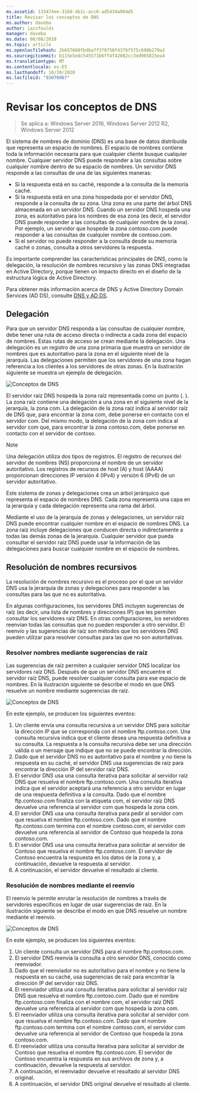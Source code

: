 ```yaml
---
ms.assetid: 133474ee-316d-4b1c-acc6-ad5434a064d5
title: Revisar los conceptos de DNS
ms.author: daveba
author: iainfoulds
manager: daveba
ms.date: 08/08/2018
ms.topic: article
ms.openlocfilehash: 2b657660fbdba7f3f0750f4376f5f5c698b279a2
ms.sourcegitcommit: b115e5edc545571b6ff4f42082cc3ed965815ea4
ms.translationtype: MT
ms.contentlocale: es-ES
ms.lasthandoff: 10/30/2020
ms.locfileid: "93070067"
---
```

# <a name="reviewing-dns-concepts"></a>Revisar los conceptos de DNS

>Se aplica a: Windows Server 2016, Windows Server 2012 R2, Windows Server 2012

El sistema de nombres de dominio (DNS) es una base de datos distribuida que representa un espacio de nombres. El espacio de nombres contiene toda la información necesaria para que cualquier cliente busque cualquier nombre. Cualquier servidor DNS puede responder a las consultas sobre cualquier nombre dentro de su espacio de nombres. Un servidor DNS responde a las consultas de una de las siguientes maneras:

- Si la respuesta está en su caché, responde a la consulta de la memoria caché.
- Si la respuesta está en una zona hospedada por el servidor DNS, responde a la consulta de su zona. Una zona es una parte del árbol DNS almacenada en un servidor DNS. Cuando un servidor DNS hospeda una zona, es autoritativo para los nombres de esa zona (es decir, el servidor DNS puede responder a las consultas de cualquier nombre de la zona). Por ejemplo, un servidor que hospede la zona contoso.com puede responder a las consultas de cualquier nombre de contoso.com.
- Si el servidor no puede responder a la consulta desde su memoria caché o zonas, consulta a otros servidores la respuesta.

Es importante comprender las características principales de DNS, como la delegación, la resolución de nombres recursivo y las zonas DNS integradas en Active Directory, porque tienen un impacto directo en el diseño de la estructura lógica de Active Directory.

Para obtener más información acerca de DNS y Active Directory Domain Services (AD DS), consulte [DNS y AD DS](../../ad-ds/plan/DNS-and-AD-DS.md).

## <a name="delegation"></a>Delegación

Para que un servidor DNS responda a las consultas de cualquier nombre, debe tener una ruta de acceso directa o indirecta a cada zona del espacio de nombres. Estas rutas de acceso se crean mediante la delegación. Una delegación es un registro de una zona primaria que muestra un servidor de nombres que es autoritativo para la zona en el siguiente nivel de la jerarquía. Las delegaciones permiten que los servidores de una zona hagan referencia a los clientes a los servidores de otras zonas. En la ilustración siguiente se muestra un ejemplo de delegación.

![Conceptos de DNS](../../media/Reviewing-DNS-Concepts/0c24b576-d41a-4e5d-ad3d-6be81e095835.gif)

El servidor raíz DNS hospeda la zona raíz representada como un punto (. ). La zona raíz contiene una delegación a una zona en el siguiente nivel de la jerarquía, la zona com. La delegación de la zona raíz indica al servidor raíz de DNS que, para encontrar la zona com, debe ponerse en contacto con el servidor com. Del mismo modo, la delegación de la zona com indica al servidor com que, para encontrar la zona contoso.com, debe ponerse en contacto con el servidor de contoso.

> [!NOTE]
> Una delegación utiliza dos tipos de registros. El registro de recursos del servidor de nombres (NS) proporciona el nombre de un servidor autoritativo. Los registros de recursos de host (A) y host (AAAA) proporcionan direcciones IP versión 4 (IPv4) y versión 6 (IPv6) de un servidor autoritativo.

Este sistema de zonas y delegaciones crea un árbol jerárquico que representa el espacio de nombres DNS. Cada zona representa una capa en la jerarquía y cada delegación representa una rama del árbol.

Mediante el uso de la jerarquía de zonas y delegaciones, un servidor raíz DNS puede encontrar cualquier nombre en el espacio de nombres DNS. La zona raíz incluye delegaciones que conducen directa o indirectamente a todas las demás zonas de la jerarquía. Cualquier servidor que pueda consultar el servidor raíz DNS puede usar la información de las delegaciones para buscar cualquier nombre en el espacio de nombres.

## <a name="recursive-name-resolution"></a>Resolución de nombres recursivos

La resolución de nombres recursivo es el proceso por el que un servidor DNS usa la jerarquía de zonas y delegaciones para responder a las consultas para las que no es autoritativa.

En algunas configuraciones, los servidores DNS incluyen sugerencias de raíz (es decir, una lista de nombres y direcciones IP) que les permiten consultar los servidores raíz DNS. En otras configuraciones, los servidores reenvían todas las consultas que no pueden responder a otro servidor. El reenvío y las sugerencias de raíz son métodos que los servidores DNS pueden utilizar para resolver consultas para las que no son autoritativas.

### <a name="resolving-names-by-using-root-hints"></a>Resolver nombres mediante sugerencias de raíz

Las sugerencias de raíz permiten a cualquier servidor DNS localizar los servidores raíz DNS. Después de que un servidor DNS encuentre el servidor raíz DNS, puede resolver cualquier consulta para ese espacio de nombres. En la ilustración siguiente se describe el modo en que DNS resuelve un nombre mediante sugerencias de raíz.

![Conceptos de DNS](../../media/Reviewing-DNS-Concepts/1c044845-b104-4262-a7af-474ba3558a85.gif)

En este ejemplo, se producen los siguientes eventos:

1. Un cliente envía una consulta recursiva a un servidor DNS para solicitar la dirección IP que se corresponda con el nombre ftp.contoso.com. Una consulta recursiva indica que el cliente desea una respuesta definitiva a su consulta. La respuesta a la consulta recursiva debe ser una dirección válida o un mensaje que indique que no se puede encontrar la dirección.
2. Dado que el servidor DNS no es autoritativo para el nombre y no tiene la respuesta en su caché, el servidor DNS usa sugerencias de raíz para encontrar la dirección IP del servidor raíz DNS.
3. El servidor DNS usa una consulta iterativa para solicitar al servidor raíz DNS que resuelva el nombre ftp.contoso.com. Una consulta iterativa indica que el servidor aceptará una referencia a otro servidor en lugar de una respuesta definitiva a la consulta. Dado que el nombre ftp.contoso.com finaliza con la etiqueta com, el servidor raíz DNS devuelve una referencia al servidor com que hospeda la zona com.
4. El servidor DNS usa una consulta iterativa para pedir al servidor com que resuelva el nombre ftp.contoso.com. Dado que el nombre ftp.contoso.com termina con el nombre contoso.com, el servidor com devuelve una referencia al servidor de Contoso que hospeda la zona contoso.com.
5. El servidor DNS usa una consulta iterativa para solicitar al servidor de Contoso que resuelva el nombre ftp.contoso.com. El servidor de Contoso encuentra la respuesta en los datos de la zona y, a continuación, devuelve la respuesta al servidor.
6. A continuación, el servidor devuelve el resultado al cliente.

### <a name="resolving-names-by-using-forwarding"></a>Resolución de nombres mediante el reenvío

El reenvío le permite enrutar la resolución de nombres a través de servidores específicos en lugar de usar sugerencias de raíz. En la ilustración siguiente se describe el modo en que DNS resuelve un nombre mediante el reenvío.

![Conceptos de DNS](../../media/Reviewing-DNS-Concepts/05bc2eb0-1033-4e53-ae30-244fa247d000.gif)

En este ejemplo, se producen los siguientes eventos:

1. Un cliente consulta un servidor DNS para el nombre ftp.contoso.com.
2. El servidor DNS reenvía la consulta a otro servidor DNS, conocido como reenviador.
3. Dado que el reenviador no es autoritativo para el nombre y no tiene la respuesta en su caché, usa sugerencias de raíz para encontrar la dirección IP del servidor raíz DNS.
4. El reenviador utiliza una consulta iterativa para solicitar al servidor raíz DNS que resuelva el nombre ftp.contoso.com. Dado que el nombre ftp.contoso.com finaliza con el nombre com, el servidor raíz DNS devuelve una referencia al servidor com que hospeda la zona com.
5. El reenviador utiliza una consulta iterativa para solicitar al servidor com que resuelva el nombre ftp.contoso.com. Dado que el nombre ftp.contoso.com termina con el nombre contoso.com, el servidor com devuelve una referencia al servidor de Contoso que hospeda la zona contoso.com.
6. El reenviador utiliza una consulta iterativa para solicitar al servidor de Contoso que resuelva el nombre ftp.contoso.com. El servidor de Contoso encuentra la respuesta en sus archivos de zona y, a continuación, devuelve la respuesta al servidor.
7. A continuación, el reenviador devuelve el resultado al servidor DNS original.
8. A continuación, el servidor DNS original devuelve el resultado al cliente.
